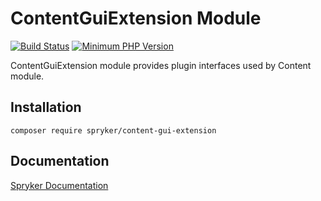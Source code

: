 # ContentGuiExtension Module
[![Build Status](https://travis-ci.org/spryker/content-gui-extension.svg)](https://travis-ci.org/spryker/content-gui-extension)
[![Minimum PHP Version](https://img.shields.io/badge/php-%3E%3D%207.3-8892BF.svg)](https://php.net/)

ContentGuiExtension module provides plugin interfaces used by Content module.

## Installation

```
composer require spryker/content-gui-extension
```

## Documentation

[Spryker Documentation](https://academy.spryker.com/developing_with_spryker/module_guide/modules.html)
